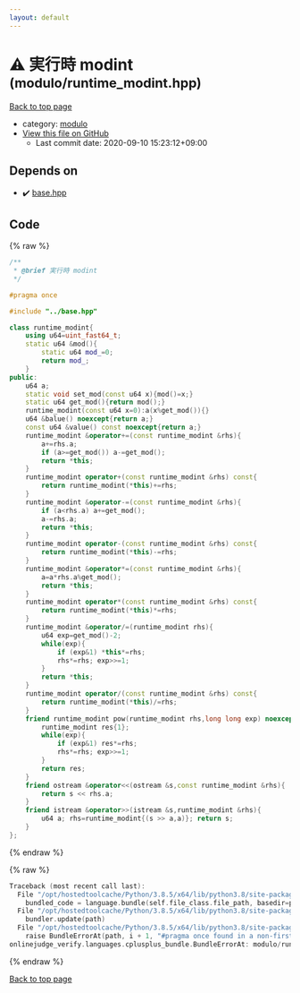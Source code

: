 ```yaml
---
layout: default
---
```


<!-- mathjax config similar to math.stackexchange -->
<script type="text/javascript" async
  src="https://cdnjs.cloudflare.com/ajax/libs/mathjax/2.7.5/MathJax.js?config=TeX-MML-AM_CHTML">
</script>
<script type="text/x-mathjax-config">
  MathJax.Hub.Config({
    TeX: { equationNumbers: { autoNumber: "AMS" }},
    tex2jax: {
      inlineMath: [ ['$','$'] ],
      processEscapes: true
    },
    "HTML-CSS": { matchFontHeight: false },
    displayAlign: "left",
    displayIndent: "2em"
  });
</script>

<script type="text/javascript" src="https://cdnjs.cloudflare.com/ajax/libs/jquery/3.4.1/jquery.min.js"></script>
<script src="https://cdn.jsdelivr.net/npm/jquery-balloon-js@1.1.2/jquery.balloon.min.js" integrity="sha256-ZEYs9VrgAeNuPvs15E39OsyOJaIkXEEt10fzxJ20+2I=" crossorigin="anonymous"></script>
<script type="text/javascript" src="../../assets/js/copy-button.js"></script>
<link rel="stylesheet" href="../../assets/css/copy-button.css" />


# :warning: 実行時 modint <small>(modulo/runtime_modint.hpp)</small>

<a href="../../index.html">Back to top page</a>

* category: <a href="../../index.html#5dcb4a1ea5a35da52691d50c8313c333">modulo</a>
* <a href="{{ site.github.repository_url }}/blob/master/modulo/runtime_modint.hpp">View this file on GitHub</a>
    - Last commit date: 2020-09-10 15:23:12+09:00




## Depends on

* :heavy_check_mark: <a href="../base.hpp.html">base.hpp</a>


## Code

<a id="unbundled"></a>
{% raw %}
```cpp
/**
 * @brief 実行時 modint
 */

#pragma once

#include "../base.hpp"

class runtime_modint{
    using u64=uint_fast64_t;
    static u64 &mod(){
        static u64 mod_=0;
        return mod_;
    }
public:
    u64 a;
    static void set_mod(const u64 x){mod()=x;}
    static u64 get_mod(){return mod();}
    runtime_modint(const u64 x=0):a(x%get_mod()){}
    u64 &balue() noexcept{return a;}
    const u64 &value() const noexcept{return a;}
    runtime_modint &operator+=(const runtime_modint &rhs){
        a+=rhs.a;
        if (a>=get_mod()) a-=get_mod();
        return *this;
    }
    runtime_modint operator+(const runtime_modint &rhs) const{
        return runtime_modint(*this)+=rhs;
    }
    runtime_modint &operator-=(const runtime_modint &rhs){
        if (a<rhs.a) a+=get_mod();
        a-=rhs.a;
        return *this;
    }
    runtime_modint operator-(const runtime_modint &rhs) const{
        return runtime_modint(*this)-=rhs;
    }
    runtime_modint &operator*=(const runtime_modint &rhs){
        a=a*rhs.a%get_mod();
        return *this;
    }
    runtime_modint operator*(const runtime_modint &rhs) const{
        return runtime_modint(*this)*=rhs;
    }
    runtime_modint &operator/=(runtime_modint rhs){
        u64 exp=get_mod()-2;
        while(exp){
            if (exp&1) *this*=rhs;
            rhs*=rhs; exp>>=1;
        }
        return *this;
    }
    runtime_modint operator/(const runtime_modint &rhs) const{
        return runtime_modint(*this)/=rhs;
    }
    friend runtime_modint pow(runtime_modint rhs,long long exp) noexcept{
        runtime_modint res{1};
        while(exp){
            if (exp&1) res*=rhs;
            rhs*=rhs; exp>>=1;
        }
        return res;
    }
    friend ostream &operator<<(ostream &s,const runtime_modint &rhs){
        return s << rhs.a;
    }
    friend istream &operator>>(istream &s,runtime_modint &rhs){
        u64 a; rhs=runtime_modint{(s >> a,a)}; return s;
    }
};
```
{% endraw %}

<a id="bundled"></a>
{% raw %}
```cpp
Traceback (most recent call last):
  File "/opt/hostedtoolcache/Python/3.8.5/x64/lib/python3.8/site-packages/onlinejudge_verify/docs.py", line 349, in write_contents
    bundled_code = language.bundle(self.file_class.file_path, basedir=pathlib.Path.cwd())
  File "/opt/hostedtoolcache/Python/3.8.5/x64/lib/python3.8/site-packages/onlinejudge_verify/languages/cplusplus.py", line 185, in bundle
    bundler.update(path)
  File "/opt/hostedtoolcache/Python/3.8.5/x64/lib/python3.8/site-packages/onlinejudge_verify/languages/cplusplus_bundle.py", line 310, in update
    raise BundleErrorAt(path, i + 1, "#pragma once found in a non-first line")
onlinejudge_verify.languages.cplusplus_bundle.BundleErrorAt: modulo/runtime_modint.hpp: line 5: #pragma once found in a non-first line

```
{% endraw %}

<a href="../../index.html">Back to top page</a>

